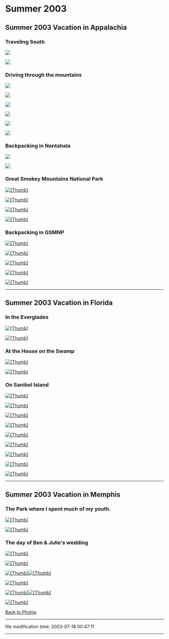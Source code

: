 Summer 2003
===========


Summer 2003 Vacation in Appalachia
----------------------------------

### Traveling South

[![](/photos/thumb/2003-06-02-kentucky-camp.jpg)](/photos/2003-06-02-kentucky-camp.jpg)

[![](/photos/thumb/2003-06-03-tennessee-line.jpg)](/photos/2003-06-03-tennessee-line.jpg)

### Driving through the mountains

[![](/photos/thumb/2003-06-03-us-129-1.jpg)](/photos/2003-06-03-us-129-1.jpg)

[![](/photos/thumb/2003-06-03-us-129-2.jpg)](/photos/2003-06-03-us-129-2.jpg)

[![](/photos/thumb/2003-06-03-us-129-3.jpg)](/photos/2003-06-03-us-129-3.jpg)

[![](/photos/thumb/2003-06-03-us-129-4.jpg)](/photos/2003-06-03-us-129-4.jpg)

[![](/photos/thumb/2003-06-03-bear.jpg)](/photos/2003-06-03-bear.jpg)

[![](/photos/thumb/2003-06-03-fontana.jpg)](/photos/2003-06-03-fontana.jpg)

### Backpacking in Nantahala

[![](/photos/thumb/2003-06-04-nantahala1.jpg)](/photos/2003-06-04-nantahala1.jpg)

[![](/photos/thumb/2003-06-04-nantahala2.jpg)](/photos/2003-06-04-nantahala2.jpg)

### Great Smokey Mountains National Park

[![[Thumb]](/photos/thumb/2003-06-06-gsmnp-01.jpg)](/photos/2003-06-06-gsmnp-01.jpg)

[![[Thumb]](/photos/thumb/2003-06-06-gsmnp-02.jpg)](/photos/2003-06-06-gsmnp-02.jpg)

[![[Thumb]](/photos/thumb/2003-06-06-gsmnp-03.jpg)](/photos/2003-06-06-gsmnp-03.jpg)

[![[Thumb]](/photos/thumb/2003-06-07-smokey.jpg)](/photos/2003-06-07-smokey.jpg)

### Backpacking in GSMNP

[![[Thumb]](/photos/thumb/2003-06-09-gsm-hike-01.jpg)](/photos/2003-06-09-gsm-hike-01.jpg)

[![[Thumb]](/photos/thumb/2003-06-09-gsm-hike-02.jpg)](/photos/2003-06-09-gsm-hike-02.jpg)

[![[Thumb]](/photos/thumb/2003-06-09-gsm-hike-03.jpg)](/photos/2003-06-09-gsm-hike-03.jpg)

[![[Thumb]](/photos/thumb/2003-06-09-gsm-hike-04.jpg)](/photos/2003-06-09-gsm-hike-04.jpg)

[![[Thumb]](/photos/thumb/2003-06-09-gsm-hike-05.jpg)](/photos/2003-06-09-gsm-hike-05.jpg)

* * *

Summer 2003 Vacation in Florida
-------------------------------

### In the Everglades

[![[Thumb]](/photos/thumb/2003-06-14-everglades-01.jpg)](/photos/2003-06-14-everglades-01.jpg)

[![[Thumb]](/photos/thumb/2003-06-14-everglades-02.jpg)](/photos/2003-06-14-everglades-02.jpg)

### At the House on the Swamp

[![[Thumb]](/photos/thumb/2003-06-15-swamp-01.jpg)](/photos/2003-06-15-swamp-01.jpg)

[![[Thumb]](/photos/thumb/2003-06-15-swamp-02.jpg)](/photos/2003-06-15-swamp-02.jpg)

### On Sanibel Island

[![[Thumb]](/photos/thumb/2003-06-15-beach-01.jpg)](/photos/2003-06-15-beach-01.jpg)

[![[Thumb]](/photos/thumb/2003-06-15-beach-02.jpg)](/photos/2003-06-15-beach-02.jpg)

[![[Thumb]](/photos/thumb/2003-06-15-beach-03.jpg)](/photos/2003-06-15-beach-03.jpg)

[![[Thumb]](/photos/thumb/2003-06-15-beach-04.jpg)](/photos/2003-06-15-beach-04.jpg)

[![[Thumb]](/photos/thumb/2003-06-15-beach-05.jpg)](/photos/2003-06-15-beach-05.jpg)

[![[Thumb]](/photos/thumb/2003-06-15-beach-06.jpg)](/photos/2003-06-15-beach-06.jpg)

[![[Thumb]](/photos/thumb/2003-06-15-beach-07.jpg)](/photos/2003-06-15-beach-07.jpg)

[![[Thumb]](/photos/thumb/2003-06-15-beach-08.jpg)](/photos/2003-06-15-beach-08.jpg)

[![[Thumb]](/photos/thumb/2003-06-15-beach-09.jpg)](/photos/2003-06-15-beach-09.jpg)

* * *

Summer 2003 Vacation in Memphis
-------------------------------

### The Park where I spent much of my youth.

[![[Thumb]](/photos/thumb/2003-06-21-memphis-01.jpg)](/photos/2003-06-21-memphis-01.jpg)

[![[Thumb]](/photos/thumb/2003-06-21-memphis-02.jpg)](/photos/2003-06-21-memphis-02.jpg)

### The day of Ben & Julie's wedding

[![[Thumb]](/photos/thumb/2003-06-22-memphis-03.jpg)](/photos/2003-06-22-memphis-03.jpg)

[![[Thumb]](/photos/thumb/2003-06-22-memphis-04.jpg)](/photos/2003-06-22-memphis-04.jpg)

 [![[Thumb]](/photos/thumb/2003-06-22-memphis-05.jpg)](/photos/2003-06-22-memphis-05.jpg)[![[Thumb]](/photos/thumb/2003-06-22-memphis-06.jpg)](/photos/2003-06-22-memphis-06.jpg)

[![[Thumb]](/photos/thumb/2003-06-22-memphis-07.jpg)](/photos/2003-06-22-memphis-07.jpg)

 [![[Thumb]](/photos/thumb/2003-06-22-memphis-08.jpg)](/photos/2003-06-22-memphis-08.jpg)[![[Thumb]](/photos/thumb/2003-06-22-memphis-09.jpg)](/photos/2003-06-22-memphis-09.jpg)

[![[Thumb]](/photos/thumb/2003-06-22-memphis-10.jpg)](/photos/2003-06-22-memphis-10.jpg)

[Back to Photos](/p/photos/)

* * *

file modification time: 2003-07-18 00:47:11

* * *
